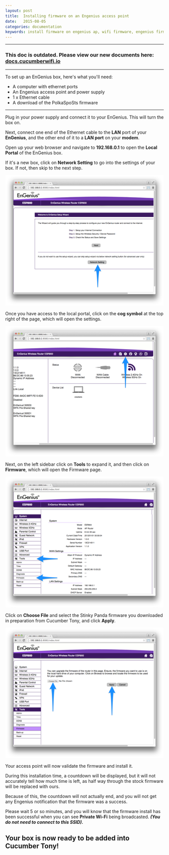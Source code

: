```yaml
---
layout: post
title:  Installing firmware on an Engenius access point
date:   2015-08-05
categories: documentation
keywords: install firmware on engenius ap, wifi firmware, engenius firmware update
---
```


<hr>
<h3>This doc is outdated. Please view our new documents here:<br>
<a href="http://docs.cucumberwifi.io/article/83-engenius-installation">docs.cucumberwifi.io</a></h3>
<hr>


To set up an EnGenius box, here's what you'll need:

<ul>
<li>A computer with ethernet ports</li>
<li>An Engenius access point and power supply</li>
<li>1 x Ethernet cable</li>
<li>A download of the PolkaSpoSts firmware</li>
</ul>

<hr>

Plug in your power supply and connect it to your EnGenius. This will turn the box on.

Next, connect one end of the Ethernet cable to the <b>LAN</b> port of your <b>EnGenius</b>, and the other end of it to a <b>LAN port</b> on your <b>modem</b>.

Open up your web browser and navigate to <b>192.168.0.1</b> to open the <b>Local Portal</b> of the EnGenius box.

If it's a new box, click on <b>Network Setting</b> to go into the settings of your box. If not, then skip to the next step.

<div class="mdl-typography--text-center">
<img src="/images/community/tutorials/engenius-flash/network-setting.png">
</div>

Once you have access to the local portal, click on the <b>cog symbol</b> at the top right of the page, which will open the settings.

<div class="mdl-typography--text-center">
<img src="/images/community/tutorials/engenius-flash/engenius-cog.png">
</div>

Next, on the left sidebar click on <b>Tools</b> to expand it, and then click on <b>Firmware</b>, which will open the Firmware page.

<div class="mdl-typography--text-center">
<img src="/images/community/tutorials/engenius-flash/tools-firmware.png">
</div>

Click on <B>Choose File</b> and select the Stinky Panda firmware you downloaded in preparation from Cucumber Tony, and click <b>Apply</b>.

<div class="mdl-typography--text-center">
<img src="/images/community/tutorials/engenius-flash/upload-firmware.png">
</div>

Your access point will now validate the firmware and install it.

During this installation time, a countdown will be displayed, but it will not accurately tell how much time is left, as half way through the stock firmware will be replaced with ours.

Because of this, the countdown will not actually end, and you will not get any Engenius notification that the firmware was a success.

Please wait 5 or so minutes, and you will know that the firmware install has been successful when you can see <b>__Private Wi-Fi__</b> being broadcasted. <b><i>(You do not need to connect to this SSID).</i></b>

<h2>Your box is now ready to be added into Cucumber Tony!</h2>
